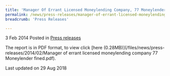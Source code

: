 ```yaml
---
title: 'Manager Of Errant Licensed Moneylending Company, 77 Moneylender Pte Ltd, Fined $15,000'
permalink: /news/press-releases/manager-of-errant-licensed-moneylending-company--77-moneylender-
breadcrumb: 'Press Releases'

---
```



3 Feb 2014 Posted in [Press releases](/news/press-releases)

The report is in PDF format, to view click [here (0.28MB)](/files/news/press-releases/2014/02/Manager of errant licensed moneylending company 77 Moneylender fined.pdf).


<p class="right-side-updated">Last updated on 29 Aug 2018</p>
